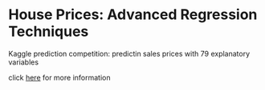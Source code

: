 
# House Prices: Advanced Regression Techniques

Kaggle prediction competition: predictin sales prices with 79 explanatory variables

click [here](https://www.kaggle.com/c/house-prices-advanced-regression-techniques) for more information
